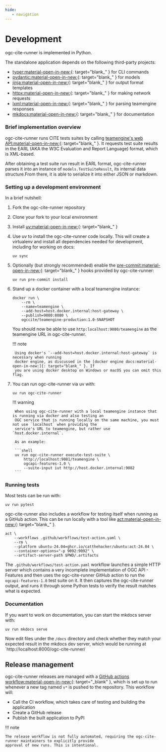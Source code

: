 ```yaml
---
hide:
   - navigation
---
```


# Development

ogc-cite-runner is implemented in Python.

The standalone application depends on the following third-party projects:

- [typer:material-open-in-new:]{: target="blank_" } for CLI commands
- [pydantic:material-open-in-new:]{: target="blank_" } for models
- [jinja:material-open-in-new:]{: target="blank_" } for output format templates
- [httpx:material-open-in-new:]{: target="blank_" } for making network requests
- [lxml:material-open-in-new:]{: target="blank_" } for parsing teamengine responses
- [mkdocs:material-open-in-new:]{: target="blank_" } for documentation

### Brief implementation overview

ogc-cite-runner runs CITE tests suites by calling [teamengine's web API:material-open-in-new:]{: target="blank_" }. It
requests test suite results in the EARL (AKA the W3C Evaluation and Report
Language) format, which is XML-based.

After obtaining a test suite run result in EARL format, ogc-cite-runner parses it
into an instance of `models.TestSuiteResult`, its internal data structure.From
there, it is able to serialize it into either JSON or markdown.


### Setting up a development environment

In a brief nutshell:

1. Fork the ogc-cite-runner repository

2. Clone your fork to your local environment

3. Install [uv:material-open-in-new:]{: target="blank_" }

4. Use uv to install the ogc-cite-runner code locally. This will create a virtualenv and install all
   dependencies needed for development, including for working on docs:

    ```shell
    uv sync
    ```

5. Optionally (but strongly recommended) enable the [pre-commit:material-open-in-new:]{: target="blank_" } hooks
   provided by ogc-cite-runner:

    ```shell
    uv run pre-commit install
    ```

6. Stand up a docker container with a local teamengine instance:

    ```shell
    docker run \
        --rm \
        --name=teamengine \
        --add-host=host.docker.internal:host-gateway \
        --publish=9080:8080 \
        ogccite/teamengine-production:1.0-SNAPSHOT
    ```

    You should now be able to use `http:localhost:9080/teamengine` as the teamengine URL in
    ogc-cite-runner.

    !!! note

        Using docker's `--add-host=host.docker.internal:host-gateway` is necessary when running
        docker engine, as discussed in the [docker engine docs:material-open-in-new:]{: target="blank_" }. If
        you are using docker desktop on Windows or macOS you can omit this flag.

7.  You can run ogc-cite-runner via uv with:

    ```shell
    uv run ogc-cite-runner
    ```

    !!! warning

         When using ogc-cite-runner with a local teamengine instance that is running via docker and also testing an
         OGC service that is running locally on the same machine, you must not use `localhost` when providing the
         service's URL to teamengine, but rather use `host.docker.internal`.

         As an example:

         ```shell
         uv run ogc-cite-runner execute-test-suite \
             http://localhost:9081/teamengine \
             ogcapi-features-1.0 \
             --suite-input iut http://host.docker.internal:9082
         ```


### Running tests

Most tests can be run with:

 ```shell
 uv run pytest
 ```

ogc-cite-runner also includes a workflow for testing itself when running as a GitHub action. This can be run locally
with a tool like [act:material-open-in-new:]{: target="blank_" }.

 ```shell
 act \
     --workflows .github/workflows/test-action.yaml \
     --rm \
     --platform ubuntu-24.04=ghcr.io/catthehacker/ubuntu:act-24.04 \
     --container-options="-p 9092:9092" \
     --artifact-server-path $PWD/.artifacts
 ```

The `.github/workflows/test-action.yaml` workflow launches a simple HTTP server which contains a very incomplete
implementation of OGC API - Features and then uses the ogc-cite-runner GitHub action to run the `ogcapi-features-1.0`
test suite on it. It then captures the ogc-cite-runner output, and runs it through some Python tests to verify the
result matches what is expected.


### Documentation

If you want to work on documentation, you can start the mkdocs server with:

 ```shell
 uv run mkdocs serve
 ```

Now edit files under the `/docs` directory and check whether they match your expected result in the mkdocs dev server,
which would be running at `http://localhost:8000/ogc-cite-runner/


## Release management

ogc-cite-runner releases are managed with a [GitHub actions workflow:material-open-in-new:]{: target="_blank" }, which is
set up to run whenever a new tag named `v*` is pushed to the repository. This workflow will:

- Call the CI workflow, which takes care of testing and building the application
- Create a GitHub release
- Publish the built application to PyPI

!!! note

    The release workflow is not fully automated, requiring the ogc-cite-runner maintainers to explicitly provide
    approval of new runs. This is intentional.



[act:material-open-in-new:]: https://nektosact.com/introduction.html
[docker engine docs:material-open-in-new:]: https://docs.docker.com/reference/cli/docker/container/run/#add-host
[GitHub actions workflow:material-open-in-new:]: https://github.com/OSGeo/ogc-cite-runner/blob/main/.github/workflows/release.yaml
[httpx:material-open-in-new:]: https://www.python-httpx.org/
[jinja:material-open-in-new:]: https://jinja.palletsprojects.com/en/stable/
[lxml:material-open-in-new:]: https://lxml.de/
[mkdocs:material-open-in-new:]: https://www.mkdocs.org/
[pre-commit:material-open-in-new:]: https://pre-commit.com/
[pydantic:material-open-in-new:]: https://docs.pydantic.dev/latest/
[teamengine's web API:material-open-in-new:]: https://opengeospatial.github.io/teamengine/users.html
[typer:material-open-in-new:]: https://typer.tiangolo.com/
[uv:material-open-in-new:]: https://docs.astral.sh/uv/
